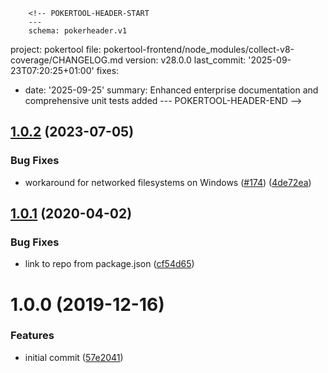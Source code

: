         <!-- POKERTOOL-HEADER-START
        ---
        schema: pokerheader.v1
project: pokertool
file: pokertool-frontend/node_modules/collect-v8-coverage/CHANGELOG.md
version: v28.0.0
last_commit: '2025-09-23T07:20:25+01:00'
fixes:
- date: '2025-09-25'
  summary: Enhanced enterprise documentation and comprehensive unit tests added
        ---
        POKERTOOL-HEADER-END -->
## [1.0.2](https://github.com/SimenB/collect-v8-coverage/compare/v1.0.1...v1.0.2) (2023-07-05)


### Bug Fixes

* workaround for networked filesystems on Windows ([#174](https://github.com/SimenB/collect-v8-coverage/issues/174)) ([4de72ea](https://github.com/SimenB/collect-v8-coverage/commit/4de72ea976228d6d8b7fb78207c1187aa58ddf50))

## [1.0.1](https://github.com/SimenB/collect-v8-coverage/compare/v1.0.0...v1.0.1) (2020-04-02)

### Bug Fixes

- link to repo from package.json ([cf54d65](https://github.com/SimenB/collect-v8-coverage/commit/cf54d659f23afd411cd0ff752e69fa97d2ab1707))

# 1.0.0 (2019-12-16)

### Features

- initial commit ([57e2041](https://github.com/SimenB/collect-v8-coverage/commit/57e20413f385d7730c5684b1852c14777583807e))
